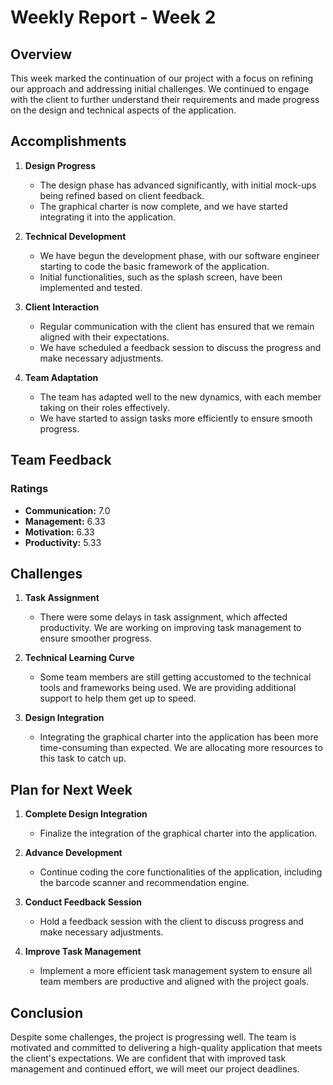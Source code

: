 # Weekly Report - Week 2

## Overview

This week marked the continuation of our project with a focus on refining our approach and addressing initial challenges. We continued to engage with the client to further understand their requirements and made progress on the design and technical aspects of the application.

## Accomplishments

1. **Design Progress**
   - The design phase has advanced significantly, with initial mock-ups being refined based on client feedback.
   - The graphical charter is now complete, and we have started integrating it into the application.

2. **Technical Development**
   - We have begun the development phase, with our software engineer starting to code the basic framework of the application.
   - Initial functionalities, such as the splash screen, have been implemented and tested.

3. **Client Interaction**
   - Regular communication with the client has ensured that we remain aligned with their expectations.
   - We have scheduled a feedback session to discuss the progress and make necessary adjustments.

4. **Team Adaptation**
   - The team has adapted well to the new dynamics, with each member taking on their roles effectively.
   - We have started to assign tasks more efficiently to ensure smooth progress.

## Team Feedback

### Ratings

- **Communication:** 7.0
- **Management:** 6.33
- **Motivation:** 6.33
- **Productivity:** 5.33

## Challenges

1. **Task Assignment**
   - There were some delays in task assignment, which affected productivity. We are working on improving task management to ensure smoother progress.

2. **Technical Learning Curve**
   - Some team members are still getting accustomed to the technical tools and frameworks being used. We are providing additional support to help them get up to speed.

3. **Design Integration**
   - Integrating the graphical charter into the application has been more time-consuming than expected. We are allocating more resources to this task to catch up.

## Plan for Next Week

1. **Complete Design Integration**
   - Finalize the integration of the graphical charter into the application.

2. **Advance Development**
   - Continue coding the core functionalities of the application, including the barcode scanner and recommendation engine.

3. **Conduct Feedback Session**
   - Hold a feedback session with the client to discuss progress and make necessary adjustments.

4. **Improve Task Management**
   - Implement a more efficient task management system to ensure all team members are productive and aligned with the project goals.

## Conclusion

Despite some challenges, the project is progressing well. The team is motivated and committed to delivering a high-quality application that meets the client's expectations. We are confident that with improved task management and continued effort, we will meet our project deadlines.